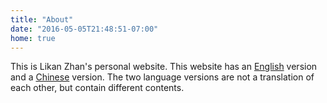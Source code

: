 ```yaml
---
title: "About"
date: "2016-05-05T21:48:51-07:00"
home: true
---
```


This is Likan Zhan's personal website. This website has an [English](../en/) version and a [Chinese](../cn/) version. The two language versions are not a translation of each other, but contain different contents.
